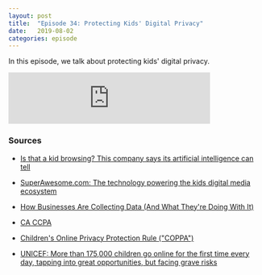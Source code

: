 ```yaml
---
layout: post
title:  "Episode 34: Protecting Kids' Digital Privacy"
date:   2019-08-02
categories: episode
---
```


In this episode, we talk about protecting kids' digital privacy.

<iframe src="https://anchor.fm/databytes/embed/episodes/34-Protecting-Kids-Digital-Privacy-e4apu7" height="102px" width="400px" frameborder="0" scrolling="no"></iframe>

### Sources

* [Is that a kid browsing? This company says its artificial intelligence can tell](https://www.nbcnews.com/tech/tech-news/kid-browsing-company-says-its-artificial-intelligence-can-tell-n1009021)

* [SuperAwesome.com: The technology powering the kids digital media ecosystem](https://www.superawesome.com/)

* [How Businesses Are Collecting Data (And What They're Doing With It)](https://www.businessnewsdaily.com/10625-businesses-collecting-data.html)

* [CA CCPA](https://leginfo.legislature.ca.gov/faces/billTextClient.xhtml?bill_id=201720180AB375)

* [Children's Online Privacy Protection Rule ("COPPA")](https://www.ftc.gov/enforcement/rules/rulemaking-regulatory-reform-proceedings/childrens-online-privacy-protection-rule)

* [UNICEF: More than 175,000 children go online for the first time every day, tapping into great opportunities, but facing grave risks](https://www.unicef.org/media/media_102560.html)